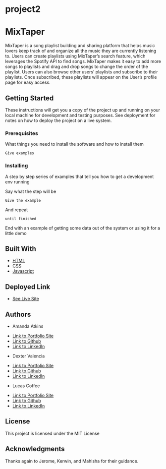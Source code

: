 # project2
# MixTaper

MixTaper is a song playlist building and sharing platform that helps music lovers keep track of and organize all the music they are currently listening to. Users can create playlists using MixTaper’s search feature, which leverages the Spotify API to find songs. MixTaper makes it easy to add more songs to playlists and drag and drop songs to change the order of the playlist. Users can also browse other users’ playlists and subscribe to their playlists. Once subscribed, these playlists will appear on the User’s profile page for easy access.

## Getting Started

These instructions will get you a copy of the project up and running on your local machine for development and testing purposes. See deployment for notes on how to deploy the project on a live system.

### Prerequisites

What things you need to install the software and how to install them

```
Give examples
```

### Installing

A step by step series of examples that tell you how to get a development env running

Say what the step will be

```
Give the example
```

And repeat

```
until finished
```

End with an example of getting some data out of the system or using it for a little demo


## Built With

* [HTML](https://developer.mozilla.org/en-US/docs/Web/HTML)
* [CSS](https://developer.mozilla.org/en-US/docs/Web/CSS)
* [Javascript](https://developer.mozilla.org/en-US/docs/Web/JavaScript)

## Deployed Link

* [See Live Site](#)


## Authors

* Amanda Atkins
- [Link to Portfolio Site]()
- [Link to Github]()
- [Link to LinkedIn]()

* Dexter Valencia
- [Link to Portfolio Site]()
- [Link to Github]()
- [Link to LinkedIn]()

* Lucas Coffee
- [Link to Portfolio Site](https://kalashnikoffee.github.io/responsive-bio/)
- [Link to Github](https://github.com/kalashnikoffee)
- [Link to LinkedIn](https://www.linkedin.com/in/lucas-coffee-08853719/)

## License

This project is licensed under the MIT License 

## Acknowledgments

Thanks again to Jerome, Kerwin, and Mahisha for their guidance.
